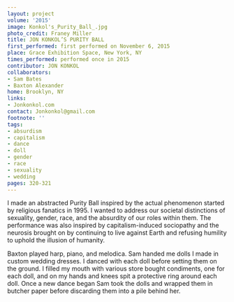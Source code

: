 ```yaml
---
layout: project
volume: '2015'
image: Konkol's_Purity_Ball_.jpg
photo_credit: Franey Miller
title: JON KONKOL’S PURITY BALL
first_performed: first performed on November 6, 2015
place: Grace Exhibition Space, New York, NY
times_performed: performed once in 2015
contributor: JON KONKOL
collaborators:
- Sam Bates
- Baxton Alexander
home: Brooklyn, NY
links:
- Jonkonkol.com
contact: Jonkonkol@gmail.com
footnote: ''
tags:
- absurdism
- capitalism
- dance
- doll
- gender
- race
- sexuality
- wedding
pages: 320-321
---
```


I made an abstracted Purity Ball inspired by the actual phenomenon started by religious fanatics in 1995. I wanted to address our societal distinctions of sexuality, gender, race, and the absurdity of our roles within them. The performance was also inspired by capitalism-induced sociopathy and the neurosis brought on by continuing to live against Earth and refusing humility to uphold the illusion of humanity.

Baxton played harp, piano, and melodica. Sam handed me dolls I made in custom wedding dresses. I danced with each doll before setting them on the ground. I filled my mouth with various store bought condiments, one for each doll, and on my hands and knees spit a protective ring around each doll. Once a new dance began Sam took the dolls and wrapped them in butcher paper before discarding them into a pile behind her.
